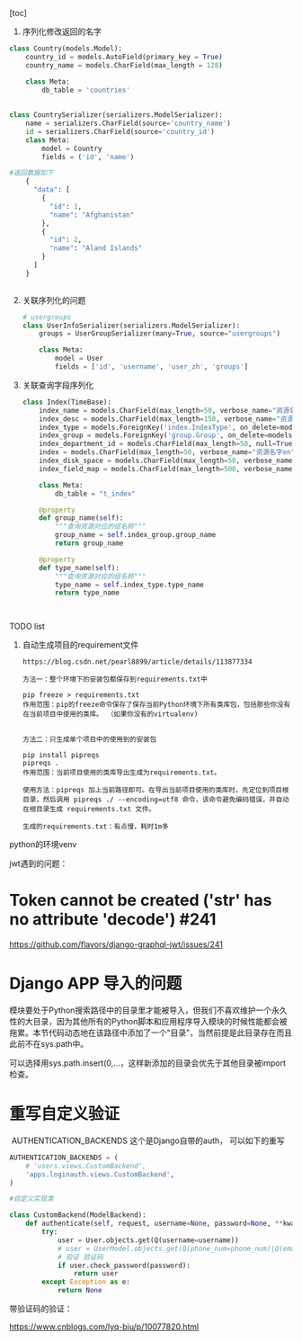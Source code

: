 [toc]





1. 序列化修改返回的名字

```python
class Country(models.Model):
    country_id = models.AutoField(primary_key = True)
    country_name = models.CharField(max_length = 128)

    class Meta:
        db_table = 'countries'
        
        
class CountrySerializer(serializers.ModelSerializer):
    name = serializers.CharField(source='country_name')
    id = serializers.CharField(source='country_id')
    class Meta:
        model = Country
        fields = ('id', 'name')

#返回数据如下
 	{
      "data": [
        {
          "id": 1,
          "name": "Afghanistan"
        },
        {
          "id": 2,
          "name": "Aland Islands"
        }
      ]
    }
    
```





2. 关联序列化的问题

   ```python
   # usergroups
   class UserInfoSerializer(serializers.ModelSerializer):
       groups = UserGroupSerializer(many=True, source="usergroups")
   
       class Meta:
           model = User
           fields = ['id', 'username', 'user_zh', 'groups']
   ```

   

3. 关联查询字段序列化

   ```python
   class Index(TimeBase):
       index_name = models.CharField(max_length=50, verbose_name="资源名称", unique=True)
       index_desc = models.CharField(max_length=150, verbose_name="资源描述", null=True)
       index_type = models.ForeignKey('index.IndexType', on_delete=models.CASCADE, verbose_name="资源所属类型")
       index_group = models.ForeignKey('group.Group', on_delete=models.CASCADE, verbose_name="资源所属组")
       index_department_id = models.CharField(max_length=50, null=True, verbose_name="所属部门id")
       index = models.CharField(max_length=50, verbose_name="资源名字en")
       index_disk_space = models.CharField(max_length=50, verbose_name="资源占用的磁盘空间", default=0)
       index_field_map = models.CharField(max_length=500, verbose_name="资源的字段map", null=True)
   
       class Meta:
           db_table = "t_index"
   
       @property
       def group_name(self):
           """查询资源对应的组名称"""
           group_name = self.index_group.group_name
           return group_name
   
       @property
       def type_name(self):
           """查询资源对应的组名称"""
           type_name = self.index_type.type_name
           return type_name
   
       
   ```







TODO list



1. 自动生成项目的requirement文件

   ```shell
   https://blog.csdn.net/pearl8899/article/details/113877334
   
   方法一：整个环境下的安装包都保存到requirements.txt中
   
   pip freeze > requirements.txt
   作用范围：pip的freeze命令保存了保存当前Python环境下所有类库包，包括那些你没有在当前项目中使用的类库。 （如果你没有的virtualenv)
   
   
   方法二：只生成单个项目中的使用到的安装包
   
   pip install pipreqs
   pipreqs .
   作用范围：当前项目使用的类库导出生成为requirements.txt。
   
   使用方法：pipreqs 加上当前路径即可。在导出当前项目使用的类库时，先定位到项目根目录，然后调用 pipreqs ./ --encoding=utf8 命令，该命令避免编码错误，并自动在根目录生成 requirements.txt 文件。
   
   生成的requirements.txt：有点慢，耗时1m多
   ```

   



python的环境venv





jwt遇到的问题：

# Token cannot be created ('str' has no attribute 'decode') #241



https://github.com/flavors/django-graphql-jwt/issues/241





# Django APP 导入的问题

模块要处于Python搜索路径中的目录里才能被导入，但我们不喜欢维护一个永久性的大目录，因为其他所有的Python脚本和应用程序导入模块的时候性能都会被拖累。本节代码动态地在该路径中添加了一个"目录"，当然前提是此目录存在而且此前不在sys.path中。

可以选择用sys.path.insert(0,…，这样新添加的目录会优先于其他目录被import检查。



# 重写自定义验证



​                AUTHENTICATION_BACKENDS               这个是Django自带的auth， 可以如下的重写

```python
AUTHENTICATION_BACKENDS = (
    # 'users.views.CustomBackend',
    'apps.loginauth.views.CustomBackend',
)

#自定义实现类

class CustomBackend(ModelBackend):
    def authenticate(self, request, username=None, password=None, **kwargs):
        try:
            user = User.objects.get(Q(username=username))
            # user = UserModel.objects.get(Q(phone_num=phone_num)|Q(email=phone_num))
            # 验证 验证码
            if user.check_password(password):
                return user
        except Exception as e:
            return None

```

带验证码的验证：

https://www.cnblogs.com/lyq-biu/p/10077820.html

